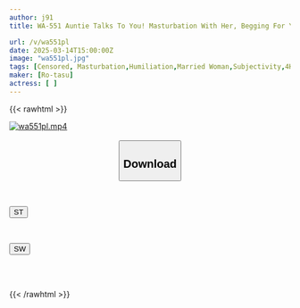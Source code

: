 ```yaml
---
author: j91
title: WA-551 Auntie Talks To You! Masturbation With Her, Begging For You To Cum Hard Together. 24 Carefully Selected Women, 5 Hours.

url: /v/wa551pl
date: 2025-03-14T15:00:00Z
image: "wa551pl.jpg"
tags: [Censored, Masturbation,Humiliation,Married Woman,Subjectivity,4HR+,Mature Woman]
maker: [Ro-tasu]
actress: [ ]
---
```



{{< rawhtml >}}

<div class="video" data-videoid="LQJyLD9VZ6uRGma">
    <a href="javascript:;">
        <img src="/v/wa551pl/wa551pl.jpg" width="WIDTH" height="HEIGHT" alt="wa551pl.mp4" loading="lazy">
    </a>
</div>

<script type="text/javascript" src="https://j91.asia/asset/on-demand-st.js"></script>

<br>
  <link rel="stylesheet" href="https://j91.asia/asset/bs5.css">
  
  <center>
  <button class="btn btn-primary" type="button" data-bs-toggle="collapse" data-bs-target=".multi-collapse" aria-expanded="false" aria-controls="multiCollapseExample1 multiCollapseExample2"><h2>Download</h2></button></center>
</p>
<div class="row">
  <div class="col">
    <div class="collapse multi-collapse" id="multiCollapseExample1">
      <div class="card card-body">
	      	      <br>
<div class="buttons">  
<p><a href="/v/wa551pl/st.html" target="_blank"><button class="btn-hover color-3"><i class="fa fa-download"></i> ST</button></a></p></div>
    </div>
  </div>
</div>
  <div class="col">
    <div class="collapse multi-collapse" id="multiCollapseExample2">
      <div class="card card-body">
	      <br>
<div class="buttons">
<p><a href="/v/wa551pl/sw.html" target="_blank"><button class="btn-hover color-2"><i class="fa fa-download"></i> SW</button></a></p></div>
<br><br>
      </div>
    </div>
  </div>
</div>

{{< /rawhtml >}}